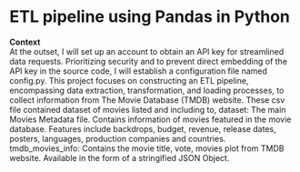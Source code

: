 # ETL pipeline using Pandas in Python

<b>Context</b><br>
At the outset, I will set up an account to obtain an API key for streamlined data requests. Prioritizing security and to prevent direct embedding of the API key in the source code, I will establish a configuration file named config.py. This project focuses on constructing an ETL pipeline, encompassing data extraction, transformation, and loading processes, to collect information from The Movie Database (TMDB) website.
These csv file contained dataset of movies listed and including to, dataset: The main Movies Metadata file. Contains information of movies featured in the movie database. Features include backdrops, budget, revenue, release dates, posters, languages, production companies and countries.
tmdb_movies_info: Contains the movie title, vote, movies plot from TMDB website. Available in the form of a stringified JSON Object.
